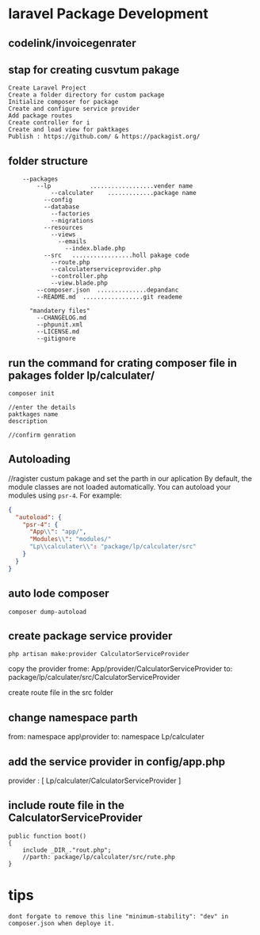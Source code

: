 # laravel Package Development
## codelink/invoicegenrater
## stap for creating cusvtum pakage
```
Create Laravel Project
Create a folder directory for custom package
Initialize composer for package
Create and configure service provider
Add package routes
Create controller for i
Create and load view for paktkages
Publish : https://github.com/ & https://packagist.org/
```
## folder structure
```
	--packages
		--lp           ..................vender name 
			--calculater    .............package name
          --config
          --database
            --factories
            --migrations
          --resources
            --views
              --emails
                --index.blade.php
          --src   .................holl pakage code
            --route.php
            --calculaterserviceprovider.php
            --controller.php
            --view.blade.php
        --composer.json  ..............depandanc
        --README.md  .................git reademe
      
      "mandatery files"
        --CHANGELOG.md
        --phpunit.xml
        --LICENSE.md
        --gitignore

```
## run the command for crating composer file in pakages folder lp/calculater/

```
composer init

//enter the details 
paktkages name
description

//confirm genration
```
## Autoloading
//ragister custum pakage and set the parth in our aplication
By default, the module classes are not loaded automatically. You can autoload your modules using `psr-4`. For example:

``` json
{
  "autoload": {
    "psr-4": {
      "App\\": "app/",
      "Modules\\": "modules/"
	  "Lp\\calculater\\": "package/lp/calculater/src"
    }
  }
}
```

## auto lode composer
```
composer dump-autoload
```

## create package service provider
```
php artisan make:provider CalculatorServiceProvider
```
copy the provider frome: App/provider/CalculatorServiceProvider  to:  package/lp/calculater/src/CalculatorServiceProvider

create route file in the src folder

## change namespace parth
from: namespace app\provider to: namespace Lp/calculater

## add the service provider in config/app.php
provider : [
    Lp/calculater/CalculatorServiceProvider
]
## include route file in the CalculatorServiceProvider

```
public function boot()
{
    include _DIR_."rout.php";
    //parth: package/lp/calculater/src/rute.php
}
```
# tips

`dont forgate to remove this line "minimum-stability": "dev" in composer.json when deploye it.`



